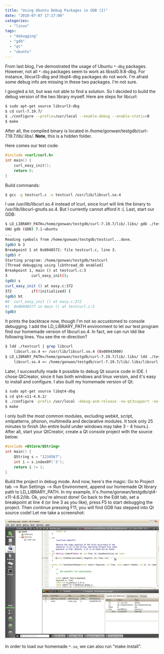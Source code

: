 ```yaml
---
title: "Using Ubuntu Debug Packages in GDB (2)"
date: "2010-07-07 17:17:00"
categories: 
  - "linux"
tags: 
  - "debugging"
  - "gdb"
  - "qt"
  - "ubuntu"
---
```


From last blog, I've demostrated the usage of Ubuntu `*-dbg` packages. However, not all `*-dbg` packages seem to work as libssl0.9.8-dbg. For instance, libcurl3-dbg and libqt4-dbg packages do not work. I'm afraid some debug info are missing in these two packages. I'm not sure.

I googled a lot, but was not able to find a solution. So I decided to build the debug version of the two library myself. Here are steps for libcurl:

```bash
$ sudo apt-get source libcurl3-dbg
$ cd curl-7.19.7/
$ ./configure --prefix=/usr/local --enable-debug --enable-static=0
$ make
```

After all, the compiled binary is located in /home/gonwan/testgdb/curl-7.19.7/lib/.libs/. **Note**, this is a hidden folder.

Here comes our test code:

```c
#include <curl/curl.h>
int main() {
    curl_easy_init();
    return 0;
}
```

Build commands:

```bash
$ gcc -g testcurl.c -o testcurl /usr/lib/libcurl.so.4
```

I use /usr/lib/libcurl.so.4 instead of lcurl, since lcurl will link the binary to /usr/lib/libcurl-gnutls.so.4. But I currently cannot afford it :(. Last, start our GDB:

```bash
$ LD_LIBRARY_PATH=/home/gonwan/testgdb/curl-7.19.7/lib/.libs/ gdb ./testcurl
GNU gdb (GDB) 7.1-ubuntu
...
Reading symbols from /home/gonwan/testgdb/testcurl...done.
(gdb) b 3
Breakpoint 1 at 0x8048572: file testcurl.c, line 3.
(gdb) r
Starting program: /home/gonwan/testgdb/testcurl
[Thread debugging using libthread_db enabled]
Breakpoint 1, main () at testcurl.c:3
3           curl_easy_init();
(gdb) s
curl_easy_init () at easy.c:372
372         if(!initialized) {
(gdb) bt
#0  curl_easy_init () at easy.c:372
#1  0x08048577 in main () at testcurl.c:3
(gdb)
```

It prints the backtrace now, though I'm not so accustomed to console debugging. I add the LD_LIBRARY_PATH environment to let our test program find our homemade version of libcurl.so.4. In fact, we can run ldd like following lines. You see the re-direction?

```bash
$ ldd ./testcurl | grep libcurl
    libcurl.so.4 => /usr/lib/libcurl.so.4 (0x00943000)
$ LD_LIBRARY_PATH=/home/gonwan/testgdb/curl-7.19.7/lib/.libs/ ldd ./testcurl | grep libcurl
    libcurl.so.4 => /home/gonwan/testgdb/curl-7.19.7/lib/.libs/libcurl.so.4 (0x00318000)
```

Later, I successfully made it possible to debug Qt source code in IDE. I chose QtCreator, since it has both windows and linux version, and it's easy to install and configure. I also built my homemade version of Qt:

```bash
$ sudo apt-get source libqt4-dbg
$ cd qt4-x11-4.6.2/
$ ./configure -prefix /usr/local -debug-and-release -no-qt3support -no-webkit -no-script -no-scripttools -no-xmlpatterns -no-phonon -no-multimedia -no-declarative -make libs -nomake tools -nomake examples -nomake demos -nomake docs -nomake translations -fast
$ make
```

I only built the most common modules, excluding webkit, script, xmlpatterns, phonon, multimedia and declarative modules. It took only 25 minutes to finish (An entire build under windows may take 3 - 4 hours.). After all, start your QtCreator, create a Qt console project with the source below:

```cpp
#include <QtCore/QString>
int main() {
    QString s = "1234567";
    int i = s.indexOf('3');
    return i != 2;
}
```

Build the project in debug mode. And now, here's the magic: Go to Project tab --> Run Settings --> Run Environment, append our homemade Qt library path to LD_LIBRARY_PATH. In my example, it's /home/gonwan/testgdb/qt4-x11-4.6.2/lib. Ok, you're almost done! Go back to the Edit tab, set a breakpoint at line 4 (or line 3 as you like), press F5 to start debugging the project. Then continue pressing F11, you will find GDB has stepped into Qt source code! Let me take a screenshot:

![qtcreator_qt4debug](../../images/2010/qtcreator_qt4debug.jpg)

In order to load our homemade `*.so`, we can also run "make install".
